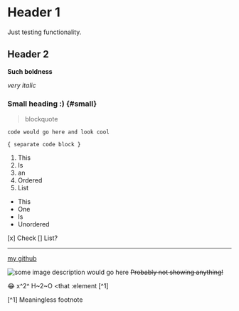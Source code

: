 # Header 1 

Just testing functionality.

## Header 2

**Such boldness**

*very italic*

### Small heading :) {#small}

> blockquote

` code would go here and look cool `

```
{ separate code block }
```

1. This
2. Is
3. an
4. Ordered
5. List

- This
- One
- Is
- Unordered

[x] Check
[] List?

---

[my github](https://github.com/garethxy)

![some image description would go here](image.jpg)
~~Probably not showing anything!~~

:joy: x^2^ H~2~O <that :element [^1]

[^1] Meaningless footnote
